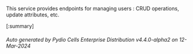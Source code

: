 






This service provides endpoints for managing users : CRUD operations, update attributes, etc.

[:summary]

###### Auto generated by Pydio Cells Enterprise Distribution v4.4.0-alpha2 on 12-Mar-2024
